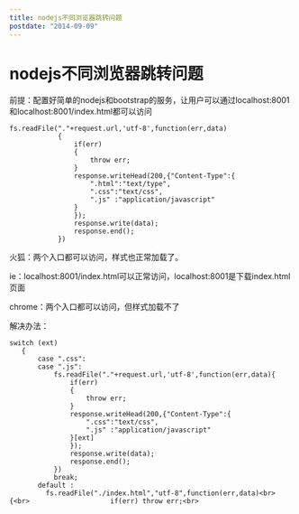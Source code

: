 ```yaml
---
title: nodejs不同浏览器跳转问题
postdate: "2014-09-09"
---
```


# nodejs不同浏览器跳转问题

前提：配置好简单的nodejs和bootstrap的服务，让用户可以通过localhost:8001和localhost:8001/index.html都可以访问

```
fs.readFile("."+request.url,'utf-8',function(err,data)
            {
                if(err)
                {
                    throw err;
                }
                response.writeHead(200,{"Content-Type":{
                    ".html":"text/type",
                    ".css":"text/css",
                    ".js" :"application/javascript"
                }
                });
                response.write(data);
                response.end();
            })
```
火狐：两个入口都可以访问，样式也正常加载了。

ie：localhost:8001/index.html可以正常访问，localhost:8001是下载index.html页面

chrome：两个入口都可以访问，但样式加载不了

解决办法：

```
switch (ext)
   {
       case ".css":
       case ".js":
           fs.readFile("."+request.url,'utf-8',function(err,data){
               if(err)
               {
                   throw err;
               }
               response.writeHead(200,{"Content-Type":{
                   ".css":"text/css",
                   ".js" :"application/javascript"
               }[ext]
               });
               response.write(data);
               response.end();
           })
           break;
       default :
         fs.readFile("./index.html","utf-8",function(err,data)<br>                {<br>                    if(err) throw err;<br>  
```